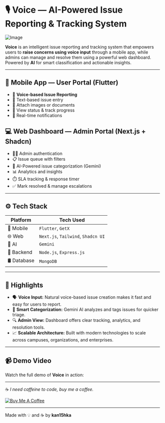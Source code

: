 # 🎙️ Voice — AI-Powered Issue Reporting & Tracking System

![Image](https://github.com/user-attachments/assets/92e9c48f-8bb7-4aa5-a8db-828ce39c73cd)

**Voice** is an intelligent issue reporting and tracking system that empowers users to **raise concerns using voice input** through a mobile app, while admins can manage and resolve them using a powerful web dashboard. Powered by **AI** for smart classification and actionable insights.

---

## 📱 Mobile App — User Portal (Flutter)

- 🎤 **Voice-based Issue Reporting**
- 📝 Text-based issue entry
- 📂 Attach images or documents
- 🔄 View status & track progress
- 🔔 Real-time notifications

## 💻 Web Dashboard — Admin Portal (Next.js + Shadcn)

- 🧑‍💼 Admin authentication
- 📋 Issue queue with filters
- 🧠 AI-Powered issue categorization (Gemini)
- 📊 Analytics and insights
- ⏱️ SLA tracking & response timer
- ✅ Mark resolved & manage escalations

---

## ⚙️ Tech Stack

| Platform      | Tech Used                            |
|--------------|--------------------------------------|
| 📱 Mobile     | `Flutter`, `GetX`                   |
| 🌐 Web        | `Next.js`, `Tailwind`, `Shadcn UI`  |
| 🧠 AI         | `Gemini`                             |
| 🔧 Backend    | `Node.js`, `Express.js`              |
| 🛢️ Database   | `MongoDB`                            |

---

## 🚀 Highlights

- 🗣️ **Voice Input:** Natural voice-based issue creation makes it fast and easy for users to report.
- 🧠 **Smart Categorization:** Gemini AI analyzes and tags issues for quicker triage.
- 🔍 **Admin View:** Dashboard offers clear tracking, analytics, and resolution tools.
- 📈 **Scalable Architecture:** Built with modern technologies to scale across campuses, organizations, and enterprises.

---

## 📹 Demo Video

Watch the full demo of **Voice** in action:



---

☕ _I need caffeine to code, buy me a coffee._

[![Buy Me A Coffee](https://img.shields.io/badge/☕-Buy%20me%20a%20coffee-orange?style=for-the-badge&logo=buymeacoffee&logoColor=white)](https://www.buymeacoffee.com/kan15hka)

---

Made with 💡 and ☕ by **kan15hka**
